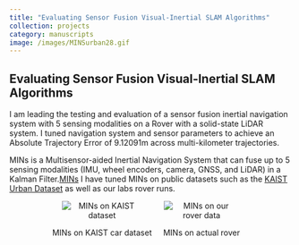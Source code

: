 ```yaml
---
title: "Evaluating Sensor Fusion Visual-Inertial SLAM Algorithms"
collection: projects
category: manuscripts
image: /images/MINSurban28.gif
---
```


<h2>Evaluating Sensor Fusion Visual-Inertial SLAM Algorithms</h2>

<p>
  I am leading the testing and evaluation of a sensor fusion inertial navigation system with 5 sensing modalities on a Rover with a solid-state LiDAR system.
  I tuned navigation system and sensor parameters to achieve an Absolute Trajectory Error of 9.12091m across multi-kilometer trajectories. 

  MINs is a Multisensor-aided Inertial Navigation System that can fuse up to 5 sensing modalities (IMU, wheel encoders, camera, GNSS, and LiDAR) 
  in a Kalman Filter.<a href="https://github.com/rpng/mins" target="_blank">MINs</a> I have tuned MINs on public datasets such as the 
  <a href="https://sites.google.com/view/complex-urban-dataset" target="_blank">KAIST Urban Dataset</a> as well as our labs rover runs.
</p>


<div style="display: flex; justify-content: center; gap: 5px; text-align: center;">
  <div>
    <img src="/images/MINSurban28.gif" alt="MINs on KAIST dataset" style="max-width: 80%; height: auto;">
    <p>MINs on KAIST car dataset</p>
  </div>
  <div>
    <img src="/images/rover0824.gif" alt="MINs on our rover data" style="max-width: 80%; height: auto;">
    <p>MINs on actual rover</p>
  </div>
</div>
